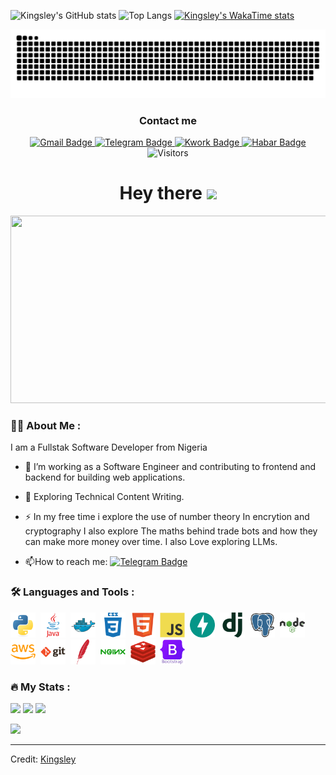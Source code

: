 ![Kingsley's GitHub
stats](https://github-readme-stats.vercel.app/api?username=kingsley-sama&show=reviews,discussions_started,discussions_answered,prs_merged,prs_merged_percentage_icons=true&theme=radical)
![Top
Langs](https://github-readme-stats.vercel.app/api/top-langs/?username=kingsley-sama)
[![Kingsley's WakaTime
stats](https://github-readme-stats.vercel.app/api/wakatime?username=kingsleySama)](https://github.com/anuraghazra/github-readme-stats)
<div align="center">
  <div align="center">
  <img  src="https://raw.githubusercontent.com/1999AZZAR/1999AZZAR/readme/resources/img/grid-snake.svg"
       alt="snake" />
  </div>
  <div align="center" id="badges">
    <h3 align="center">Contact me</h3>
    <a href="mailto:kngsley2018@gmail.com">
      <img src="https://img.shields.io/badge/-kngsley2018@gmail.com?style=for-the-badge&logo=gmail&logoColor=white" alt="Gmail Badge"/>
    </a>
    <a href="https://kingsleyokpo.tech">
      <img src="https://img.shields.io/badge/-KingsleyOkpo-blue?style=for-the-badge&logo=telegram&logoColor=white" alt="Telegram Badge"/>
    </a>
    <a href="https://github.com/kingsle-sama">
      <img src="https://img.shields.io/badge/-KingsleyOkpo-yellow?style=for-the-badge&logo=kwork&logoColor=white" alt="Kwork Badge"/>
    </a>
     <a href="https://">
      <img src="https://img.shields.io/badge/-KingsleyOkpo-brightgreen?style=for-the-badge&logo=habr&logoColor=white" alt="Habar Badge"/>
    </a>
  </div>  
  <img alt="Visitors" src="https://kingsleyokpo.tech/ghpvc/?username=kingsley-sama&label=Profile%20Visits&style=for-the-badge" />
  <h1>
    Hey there
    <img src="https://media.giphy.com/media/hvRJCLFzcasrR4ia7z/giphy.gif" width="30px"/>
  </h1>
  <div align="center">
    <img src="https://media.giphy.com/media/dWesBcTLavkZuG35MI/giphy.gif" width="600" height="300"/>
  </div>
</div>


### :woman_technologist: About Me :
 I am a Fullstak Software Developer from Nigeria <br>
- :telescope: I’m working as a Software Engineer and contributing to frontend and backend for building web applications.

- :seedling: Exploring Technical Content Writing.

- :zap: In my free time i explore the use of number theory In encrytion and
  cryptography I also explore The maths behind trade bots and how they can make
  more money over time. I also Love exploring LLMs.

- :mailbox:How to reach me: [![Telegram Badge](https://img.shields.io/badge/-KingsleyOkpo-blue?style=flat&logo=Telegram&logoColor=white)](https://t.me/AlekGurov)


### :hammer_and_wrench: Languages and Tools :
<div>
  <img src="https://github.com/devicons/devicon/blob/master/icons/python/python-original.svg" title="Python" alt="Python" width="40" height="40"/>&nbsp;
  <img src="https://github.com/devicons/devicon/blob/master/icons/java/java-original-wordmark.svg" title="Java" alt="Java" width="40" height="40"/>&nbsp;
  <img src="https://github.com/devicons/devicon/blob/master/icons/docker/docker-original.svg" title="Docker" alt="Docker " width="40" height="40"/>&nbsp;
  <img src="https://github.com/devicons/devicon/blob/master/icons/css3/css3-plain-wordmark.svg"  title="CSS3" alt="CSS" width="40" height="40"/>&nbsp;
  <img src="https://github.com/devicons/devicon/blob/master/icons/html5/html5-original.svg" title="HTML5" alt="HTML" width="40" height="40"/>&nbsp;
  <img src="https://github.com/devicons/devicon/blob/master/icons/javascript/javascript-original.svg" title="JavaScript" alt="JavaScript" width="40" height="40"/>&nbsp;
  <img src="https://github.com/devicons/devicon/blob/master/icons/fastapi/fastapi-original.svg" title="FastAPI" alt="FastAPI" width="40" height="40"/>&nbsp;
  <img src="https://github.com/devicons/devicon/blob/master/icons/django/django-plain.svg" title="Django" alt="Django" width="40" height="40"/>&nbsp;
  <img src="https://github.com/devicons/devicon/blob/master/icons/postgresql/postgresql-original.svg" title="PostgreSQL"  alt="PostgreSQL" width="40" height="40"/>&nbsp;
  <img src="https://github.com/devicons/devicon/blob/master/icons/nodejs/nodejs-original-wordmark.svg" title="NodeJS" alt="NodeJS" width="40" height="40"/>&nbsp;
  <img src="https://github.com/devicons/devicon/blob/master/icons/amazonwebservices/amazonwebservices-plain-wordmark.svg" title="AWS" alt="AWS" width="40" height="40"/>&nbsp;
  <img src="https://github.com/devicons/devicon/blob/master/icons/git/git-original-wordmark.svg" title="Git" **alt="Git" width="40" height="40"/>&nbsp;
  <img src="https://github.com/devicons/devicon/blob/master/icons/apache/apache-plain.svg" title="Apache" alt="Apache" width="40" height="40"/>&nbsp;
  <img src="https://github.com/devicons/devicon/blob/master/icons/nginx/nginx-original.svg" title="Nginx" alt="Nginx" width="40" height="40"/>&nbsp;
  <img src="https://github.com/devicons/devicon/blob/master/icons/redis/redis-original.svg" title="Redis" alt="Redis" width="40" height="40"/>&nbsp;
  <img src="https://github.com/devicons/devicon/blob/master/icons/bootstrap/bootstrap-original-wordmark.svg" title="Bootstrap" alt="Bootstrap" width="40" height="40"/>&nbsp;
</div>


### :fire: My Stats :
![](http://github-profile-summary-cards.vercel.app/api/cards/profile-details?username=kingsley-sama&theme=dark)
![](http://github-profile-summary-cards.vercel.app/api/cards/stats?username=kingsley-sama&theme=dark)
![](http://github-profile-summary-cards.vercel.app/api/cards/repos-per-language?username=kingsley-sama&theme=dark)

<!--horizontal divider(gradiant)-->
<img src="https://user-images.githubusercontent.com/73097560/115834477-dbab4500-a447-11eb-908a-139a6edaec5c.gif">

----------------------------------------------------------------------
Credit: [Kingsley](https://github.com/kingsley-sama)

